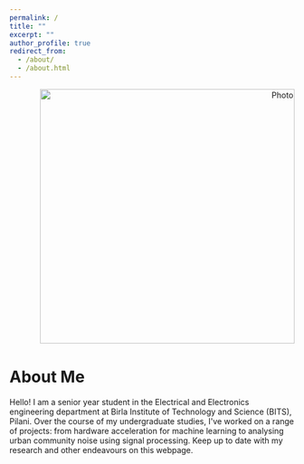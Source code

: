 ```yaml
---
permalink: /
title: ""
excerpt: ""
author_profile: true
redirect_from: 
  - /about/
  - /about.html
---
```

<p align="right">
  <img src="https://lantaoyu.github.io/files/IMG_0402.jpg?raw=true" alt="Photo" style="width: 450px;"/> 
</p>

# About Me
Hello! I am a senior year student in the Electrical and Electronics engineering department at Birla Institute of Technology and Science (BITS), Pilani. Over the course of my undergraduate studies, I've worked on a range of projects: from hardware acceleration for machine learning to analysing urban community noise using signal processing. Keep up to date with my research and other endeavours on this webpage.

